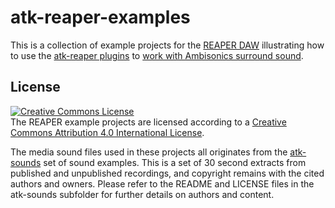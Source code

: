 # atk-reaper-examples

This is a collection of example projects for the [REAPER DAW](http://reaper.fm) illustrating how to use the [atk-reaper plugins](http://www.ambisonictoolkit.net/documentation/reaper/) to [work with Ambisonics surround sound](http://www.ambisonictoolkit.net/documentation/workflow/).

## License

<a rel="license" href="http://creativecommons.org/licenses/by/4.0/"><img alt="Creative Commons License" style="border-width:0" src="https://i.creativecommons.org/l/by/4.0/88x31.png" /></a><br />The REAPER example projects are licensed according to a <a rel="license" href="http://creativecommons.org/licenses/by/4.0/">Creative Commons Attribution 4.0 International License</a>.

The media sound files used in these projects all originates from the [atk-sounds](http://www.ambisonictoolkit.net/download/recordings/) set of sound examples. This is a set of 30 second extracts from published and unpublished recordings, and copyright remains with the cited authors and owners. Please refer to the README and LICENSE files in the atk-sounds subfolder for further details on authors and content.
